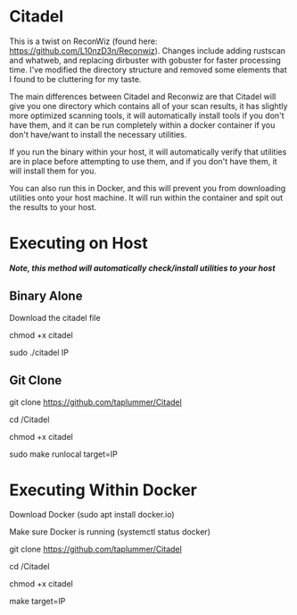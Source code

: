 # Citadel

This is a twist on ReconWiz (found here: https://github.com/L10nzD3n/Reconwiz).
Changes include adding rustscan and whatweb, and replacing dirbuster with gobuster for faster processing time. 
I've modified the directory structure and removed some elements that I found to be cluttering for my taste. 

The main differences between Citadel and Reconwiz are that Citadel will give you one directory which contains all of your scan results, it has slightly more optimized scanning tools, it will automatically install tools if you don't have them, and it can be run completely within a docker container if you don't have/want to install the necessary utilities. 

If you run the binary within your host, it will automatically verify that utilities are in place before attempting to use them, and if you don't have them, it will install them for you.

You can also run this in Docker, and this will prevent you from downloading utilities onto your host machine. It will run within the container and spit out the results to your host. 

# Executing on Host
***Note, this method will automatically check/install utilities to your host***
## Binary Alone
Download the citadel file

chmod +x citadel

sudo ./citadel IP

## Git Clone

git clone https://github.com/taplummer/Citadel

cd /Citadel

chmod +x citadel

sudo make runlocal target=IP

# Executing Within Docker
Download Docker (sudo apt install docker.io) 

Make sure Docker is running (systemctl status docker)

git clone https://github.com/taplummer/Citadel

cd /Citadel

chmod +x citadel

make target=IP
